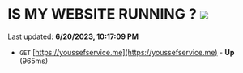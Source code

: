 # IS MY WEBSITE RUNNING ? [![](https://img.shields.io/static/v1?label=Sponsor&message=%E2%9D%A4&logo=GitHub&color=%23fe8e86)](https://github.com/sponsors/<username>)

Last updated: **6/20/2023, 10:17:09 PM**

- `GET` [https://youssefservice.me](https://youssefservice.me) - **Up** (965ms)
